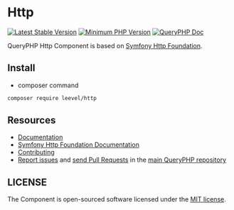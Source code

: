 Http
=================

[![Latest Stable Version](http://img.shields.io/packagist/v/leevel/http.svg)](https://packagist.org/packages/leevel/http)
<a href="https://php.net"><img src="https://img.shields.io/badge/php-%3E%3D%208.0.0-8892BF.svg" alt="Minimum PHP Version"></a>
[![QueryPHP Doc](https://img.shields.io/badge/docs-passing-green.svg?maxAge=2592000)](https://www.queryphp.com/docs/)

QueryPHP Http Component is based on [Symfony Http Foundation](https://github.com/symfony/http-foundation).

## Install

- composer command

```bash
composer require leevel/http
```

Resources
---------

  * [Documentation](https://www.queryphp.com/docs/component/http/)
  * [Symfony Http Foundation Documentation](https://symfony.com/doc/current/components/http_foundation.html)
  * [Contributing](https://www.queryphp.com/docs/developer/)
  * [Report issues](https://github.com/hunzhiwange/framework/issues) and
    [send Pull Requests](https://github.com/hunzhiwange/framework/pulls)
    in the [main QueryPHP repository](https://github.com/hunzhiwange/framework)

## LICENSE

The Component is open-sourced software licensed under the [MIT license](LICENSE).